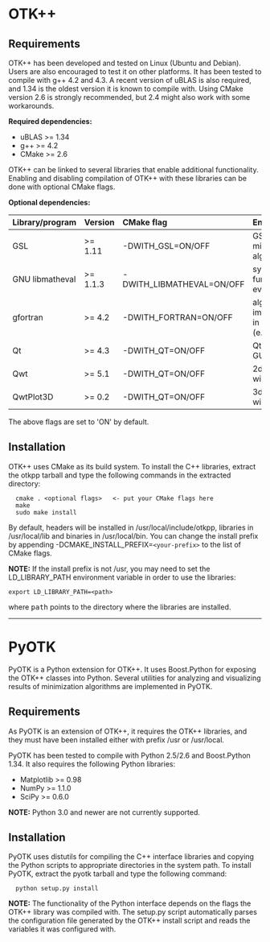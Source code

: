 # OTK++ #

## Requirements ##

OTK++ has been developed and tested on Linux (Ubuntu and Debian). Users are also encouraged to test it on other platforms. It has been tested to compile with g++ 4.2 and 4.3. A recent version of uBLAS is also required, and 1.34 is the oldest version it is known to compile with. Using CMake version 2.6 is strongly recommended, but 2.4 might also work with some workarounds.

**Required dependencies:**
  * uBLAS >= 1.34
  * g++ >= 4.2
  * CMake >= 2.6

OTK++ can be linked to several libraries that enable additional functionality. Enabling and disabling compilation of OTK++ with these libraries can be done with optional CMake flags.

**Optional dependencies:**

|  Library/program  |  Version  |  CMake flag       |  Enables |
|:------------------|:----------|:------------------|:---------|
|  GSL              | >= 1.11   | -DWITH\_GSL=ON/OFF |  GSL minimization algorithms |
|  GNU libmatheval  | >= 1.1.3  | -DWITH\_LIBMATHEVAL=ON/OFF | symbolic function evaluation |
|  gfortran         | >= 4.2    | -DWITH\_FORTRAN=ON/OFF  |  algorithms implemented in Fortran (e.g. LMBM) |
|  Qt               | >= 4.3    | -DWITH\_QT=ON/OFF   |    Qt-based GUI |
|  Qwt              | >= 5.1    | -DWITH\_QT=ON/OFF   |    2d plotting widgets |
|  QwtPlot3D        | >= 0.2    | -DWITH\_QT=ON/OFF   |   3d plotting widgets |

The above flags are set to 'ON' by default.

## Installation ##

OTK++ uses CMake as its build system. To install the C++ libraries,
extract the otkpp tarball and type the following commands in the extracted directory:

```
  cmake . <optional flags>   <- put your CMake flags here
  make
  sudo make install
```

By default, headers will be installed in /usr/local/include/otkpp,
libraries in /usr/local/lib and binaries in /usr/local/bin. You can
change the install prefix by appending -DCMAKE\_INSTALL\_PREFIX=`<your-prefix>`
to the list of CMake flags.

<b>NOTE:</b> If the install prefix is not /usr, you may need to set the LD\_LIBRARY\_PATH
environment variable in order to use the libraries:

```
export LD_LIBRARY_PATH=<path>
```

where <tt>path</tt> points to the directory where the libraries are installed.


---


# PyOTK #

PyOTK is a Python extension for OTK++. It uses Boost.Python for exposing the OTK++ classes into Python. Several utilities for analyzing and visualizing results of minimization algorithms are implemented in PyOTK.

## Requirements ##

As PyOTK is an extension of OTK++, it requires the OTK++ libraries, and they must have been installed either with prefix /usr or /usr/local.

PyOTK has been tested to compile with Python 2.5/2.6 and
Boost.Python 1.34. It also requires the following Python libraries:

  * Matplotlib >=  0.98
  * NumPy >=  1.1.0
  * SciPy >=  0.6.0

**NOTE:** Python 3.0 and newer are not currently supported.

## Installation ##

PyOTK uses distutils for compiling the C++ interface libraries
and copying the Python scripts to appropriate directories in
the system path. To install PyOTK, extract the pyotk tarball
and type the following command:

```
  python setup.py install
```

**NOTE:** The functionality of the Python interface depends
on the flags the OTK++ library was compiled with. The setup.py
script automatically parses the configuration file generated
by the OTK++ install script and reads the variables it
was configured with.